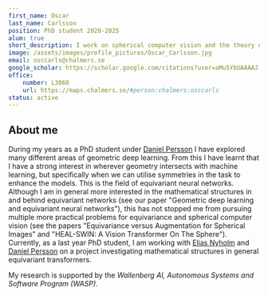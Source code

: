 ```yaml
---
first_name: Oscar
last_name: Carlsson
position: PhD student 2020-2025
alum: true
short_description: I work on spherical computer vision and the theory of equivariant neural networks.
image: /assets/images/profile_pictures/Oscar_Carlsson.jpg
email: osccarls@chalmers.se
google_scholar: https://scholar.google.com/citations?user=aMu5YbUAAAAJ
office:
    number: L3060
    url: https://maps.chalmers.se/#person:chalmers:osccarls
status: active
---
```


## About me
During my years as a PhD student under [Daniel Persson](Daniel_Persson.html) I
have explored many different areas of geometric deep learning. From this I have
learnt that I have a strong interest in wherever geometry intersects with
machine learning, but specifically when we can utilise symmetries in the task to
enhance the models. This is the field of equivariant neural networks. Although I
am in general more interested in the mathematical structures in and behind
equivariant networks (see our paper "Geometric deep learning and equivariant
neural networks"), this has not stopped me from pursuing multiple more practical
problems for equivariance and spherical computer vision (see the papers
"Equivariance versus Augmentation for Spherical Images" and "HEAL-SWIN: A Vision
Transformer On The Sphere"). Currently, as a last year PhD student, I am working
with [Elias Nyholm](Elias_Nyholm.html) and [Daniel Persson](Daniel_Persson.html)
on a project investigating mathematical structures in general equivariant
transformers.


My research is supported by the *Wallenberg AI, Autonomous Systems and Software
Program (WASP)*.
